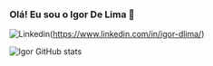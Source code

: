 ### Olá! Eu sou o Igor De Lima 👋
 ![Linkedin](https://img.shields.io/badge/LinkedIn-0077B5?style=for-the-badge&logo=linkedin&logoColor=white)(https://www.linkedin.com/in/igor-dlima/)

![Igor GitHub stats](https://github-readme-stats.vercel.app/api?username=IgorDlima&show_icons=true&theme=radical)
